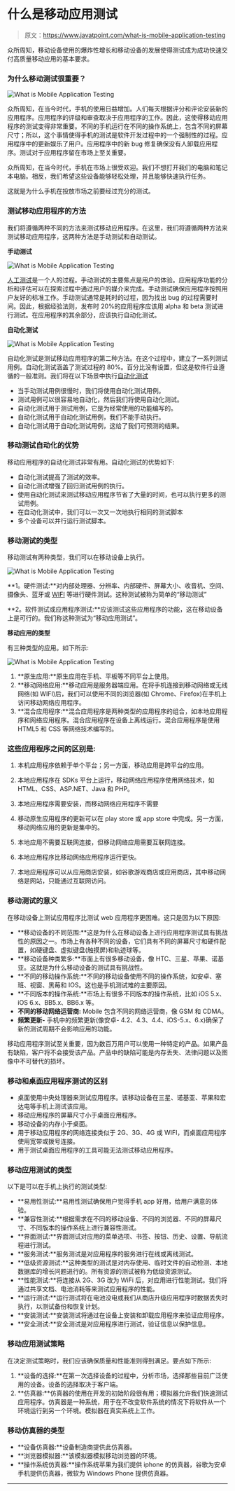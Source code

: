 # 什么是移动应用测试

> 原文：<https://www.javatpoint.com/what-is-mobile-application-testing>

众所周知，移动设备使用的爆炸性增长和移动设备的发展使得测试成为成功快速交付高质量移动应用的基本要求。

### 为什么移动测试很重要？

![What is Mobile Application Testing](img/3a5b56dd53e4c989523a0f118488414d.png)

众所周知，在当今时代，手机的使用日益增加。人们每天根据评分和评论安装新的应用程序。应用程序的评级和审查取决于应用程序的工作。因此，这使得移动应用程序的测试变得非常重要。不同的手机运行在不同的操作系统上，包含不同的屏幕尺寸；所以，这个事情使得手机的测试是软件开发过程中的一个强制性的过程。应用程序中的更新娱乐了用户。应用程序中的新 bug 修复确保没有人卸载应用程序。测试对于应用程序留在市场上至关重要。

众所周知，在当今时代，手机在市场上很受欢迎。我们不想打开我们的电脑和笔记本电脑。相反，我们希望这些设备能够轻松处理，并且能够快速执行任务。

这就是为什么手机在投放市场之前要经过充分的测试。

### 测试移动应用程序的方法

我们将遵循两种不同的方法来测试移动应用程序。在这里，我们将遵循两种方法来测试移动应用程序，这两种方法是手动测试和自动测试。

**手动测试**

![What is Mobile Application Testing](img/72bb6ed57447b671f8f9f76fcffaafca.png)

[人工测试](https://www.javatpoint.com/manual-testing)是一个人的过程。手动测试的主要焦点是用户的体验。应用程序功能的分析和评估可以在探索过程中通过用户的媒介来完成。手动测试确保应用程序按照用户友好的标准工作。手动测试通常是耗时的过程，因为找出 bug 的过程需要时间。因此，根据经验法则，发布时 20%的应用程序应该用 alpha 和 beta 测试进行测试。在应用程序的其余部分，应该执行自动化测试。

**自动化测试**

![What is Mobile Application Testing](img/da909e6979406e4b26897331d1feea03.png)

自动化测试是测试移动应用程序的第二种方法。在这个过程中，建立了一系列测试用例。自动化测试涵盖了测试过程的 80%。百分比没有设置，但这是软件行业遵循的一般准则。我们将在以下场景中执行[自动化测试](https://www.javatpoint.com/automation-testing)

*   当手动测试用例很慢时，我们将使用自动化测试用例。
*   测试用例可以很容易地自动化，然后我们将使用自动化测试。
*   自动化测试用于测试用例，它是为经常使用的功能编写的。
*   自动化测试用于自动化测试用例，我们不能手动执行。
*   自动化测试用于自动化测试用例，这给了我们可预测的结果。

### 移动测试自动化的优势

移动应用程序的自动化测试非常有用。自动化测试的优势如下:

*   自动化测试提高了测试的效率。
*   自动化测试增强了回归测试用例的执行。
*   使用自动化测试来测试移动应用程序节省了大量的时间，也可以执行更多的测试用例。
*   在自动化测试中，我们可以一次又一次地执行相同的测试脚本
*   多个设备可以并行运行测试脚本。

### 移动测试的类型

移动测试有两种类型，我们可以在移动设备上执行。

![What is Mobile Application Testing](img/9ffbfaa350ee7141f2974798219f701b.png)

**1。硬件测试:**对内部处理器、分辨率、内部硬件、屏幕大小、收音机、空间、摄像头、蓝牙或 [WIFI](https://www.javatpoint.com/wifi-full-form) 等进行硬件测试。这种测试被称为简单的“移动测试”

**2。软件测试或应用程序测试:**应该测试这些应用程序的功能，这在移动设备上是可行的。我们称这种测试为“移动应用测试”。

**移动应用的类型**

有三种类型的应用。如下所示:

![What is Mobile Application Testing](img/64c284aa1f856d8a555e87c0e2861f1c.png)

1.  **原生应用:**原生应用在手机、平板等不同平台上使用。
2.  **移动网络应用:**移动应用是服务器端应用。在将手机连接到移动网络或无线网络(如 WIFI)后，我们可以使用不同的浏览器(如 Chrome、Firefox)在手机上访问移动网络应用程序。
3.  **混合应用程序:**混合应用程序是两种类型的应用程序的组合，如本地应用程序和网络应用程序。混合应用程序在设备上离线运行。混合应用程序是使用 HTML5 和 CSS 等网络技术编写的。

### 这些应用程序之间的区别是:

1.  本机应用程序依赖于单个平台；另一方面，移动应用是跨平台的应用。
2.  本地应用程序在 SDKs 平台上运行，移动网络应用程序使用网络技术，如 HTML、CSS、ASP.NET、Java 和 PHP。
3.  本地应用程序需要安装，而移动网络应用程序不需要

4.  移动原生应用程序的更新可以在 play store 或 app store 中完成。另一方面，移动网络应用的更新是集中的。
5.  本地应用不需要互联网连接，但移动网络应用需要互联网连接。
6.  本地应用程序比移动网络应用程序运行更快。
7.  本地应用程序可以从应用商店安装，如谷歌游戏商店或应用商店，其中移动网络是网站，只能通过互联网访问。

### 移动测试的意义

在移动设备上测试应用程序比测试 web 应用程序更困难。这只是因为以下原因:

*   **移动设备的不同范围:**这是为什么在移动设备上进行应用程序测试具有挑战性的原因之一。市场上有各种不同的设备，它们具有不同的屏幕尺寸和硬件配置，如硬键盘、虚拟键盘(触摸屏)和轨迹球等。
*   **移动设备种类繁多:**市面上有很多移动设备，像 HTC、三星、苹果、诺基亚。这就是为什么移动设备的测试具有挑战性。
*   **不同的移动操作系统:**不同的移动设备使用不同的操作系统，如安卓、塞班、视窗、黑莓和 IOS。这也是手机测试难的主要原因。
*   **不同版本的操作系统:**市场上有很多不同版本的操作系统，比如 iOS 5.x、iOS 6.x、BB5.x、BB6.x 等。
*   **不同的移动网络运营商:** Mobile 包含不同的网络运营商，像 GSM 和 CDMA。
*   **频繁更新-** 手机中的频繁更新(像安卓- 4.2、4.3、4.4、iOS-5.x、6.x)确保了新的测试周期不会影响应用的功能。

移动应用程序测试至关重要，因为数百万用户可以使用一种特定的产品。如果产品有缺陷，客户将不会接受该产品。产品中的缺陷可能是内存丢失、法律问题以及图像中不可替代的损坏。

### 移动和桌面应用程序测试的区别

*   桌面使用中央处理器来测试应用程序。该移动设备在三星、诺基亚、苹果和宏达电等手机上测试该应用。
*   移动应用程序的屏幕尺寸小于桌面应用程序。
*   移动设备的内存小于桌面。
*   用于移动应用程序的网络连接类似于 2G、3G、4G 或 WIFI，而桌面应用程序使用宽带或拨号连接。
*   用于测试桌面应用程序的工具可能无法测试移动应用程序。

### 移动应用测试的类型

以下是可以在手机上执行的测试类型:

*   **易用性测试:**易用性测试确保用户觉得手机 app 好用，给用户满意的体验。
*   **兼容性测试:**根据需求在不同的移动设备、不同的浏览器、不同的屏幕尺寸、不同版本的操作系统上进行兼容性测试。
*   **界面测试:**界面测试对应用的菜单选项、书签、按钮、历史、设置、导航流程进行测试。
*   **服务测试:**服务测试是对应用程序的服务进行在线或离线测试。
*   **低级资源测试:**这种类型的测试是对内存使用、临时文件的自动检测、本地数据库的增长问题进行的。所有资源的测试被称为低级资源测试。
*   **性能测试:**将连接从 2G、3G 改为 WiFi 后，对应用进行性能测试。我们将通过共享文档、电池消耗等来测试应用程序的性能。
*   **运行测试:**运行测试将在电池没电或我们从商店升级应用程序时数据丢失时执行，以测试备份和恢复计划。
*   **安装测试:**安装测试将通过在设备上安装和卸载应用程序来验证应用程序。
*   **安全测试:**安全测试是对应用程序进行测试，验证信息以保护信息。

### 移动应用测试策略

在决定测试策略时，我们应该确保质量和性能准则得到满足。要点如下所示:

1.  **设备的选择:**在第一次选择设备的过程中，分析市场，选择那些目前广泛使用的设备。设备的选择取决于客户端。
2.  **仿真器:**仿真器的使用在开发的初始阶段很有用；模拟器允许我们快速测试应用程序。仿真器是一种系统，用于在不改变软件系统的情况下将软件从一个环境运行到另一个环境。模拟器在真实系统上工作。

### 移动仿真器的类型

*   **设备仿真器:**设备制造商提供此仿真器。
*   **浏览器模拟器:**该模拟器模拟移动浏览器的环境。
*   **操作系统仿真器:**操作系统苹果为我们提供 iphone 的仿真器，谷歌为安卓手机提供仿真器，微软为 Windows Phone 提供仿真器。

* * *